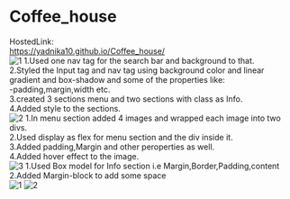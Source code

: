 # Coffee_house
HostedLink:<br>
https://yadnika10.github.io/Coffee_house/
<br>
![1](https://github.com/yadnika10/Coffee_house/assets/122971264/2a063408-1ec5-4ef6-8c60-d9389ac5dc6c)
1.Used one nav tag for the search bar and background to that.<br>
2.Styled the Input tag and nav tag using background color and linear gradient and box-shadow and some of the properties like:<br>
    -padding,margin,width etc.<br>
3.created 3 sections menu and two sections with class as Info.<br>
4.Added style to the sections.<br>
![2](https://github.com/yadnika10/Coffee_house/assets/122971264/e505b014-834f-4e7f-98c4-8eb97852f91d)
1.In menu section added 4 images and wrapped each image into two divs.<br>
2.Used display as flex for menu section and the div inside it.<br>
3.Added padding,Margin and other peroperties as well.<br>
4.Added hover effect to the image.<br>
![3](https://github.com/yadnika10/Coffee_house/assets/122971264/0efc7ed6-6bd2-49a5-91e3-92d88360e14b)
1.Used Box model for Info section i.e Margin,Border,Padding,content<br>
2.Added Margin-block to add some space<br>
![1](https://github.com/yadnika10/Coffee_house/assets/122971264/0a6e7c9c-e94e-47e5-80ab-0f94eb99dcf4)
![2](https://github.com/yadnika10/Coffee_house/assets/122971264/bc55d625-e213-4c86-a642-0f173a73b27c)
